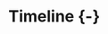 # Timeline {-}

<!-- Scope: General Timeline for this report -->

<!-- Scope: Where are you going to publish? -->
